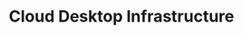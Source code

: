 ---
title: Cloud Desktop Infrastructure
slug: cloud-desktop-infrastructure
excerpt: Découvrez nos guides autour du produit Cloud Desktop Infrastructure
sections: Mise en place, Tutoriels
order: 12
---